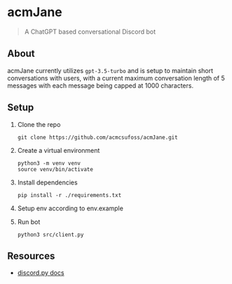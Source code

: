 # acmJane

> A ChatGPT based conversational Discord bot

## About

acmJane currently utilizes `gpt-3.5-turbo` and is setup to maintain
short conversations with users, with a current maximum conversation
length of 5 messages with each message being capped at 1000 characters.

## Setup

1. Clone the repo

   ```terminal
   git clone https://github.com/acmcsufoss/acmJane.git
   ```

2. Create a virtual environment

   ```terminal
   python3 -m venv venv
   source venv/bin/activate
   ```

3. Install dependencies

   ```terminal
   pip install -r ./requirements.txt
   ```

4. Setup env according to env.example

5. Run bot

   ```terminal
   python3 src/client.py
   ```

## Resources

- [discord.py docs](https://discordpy.readthedocs.io/en/stable)
